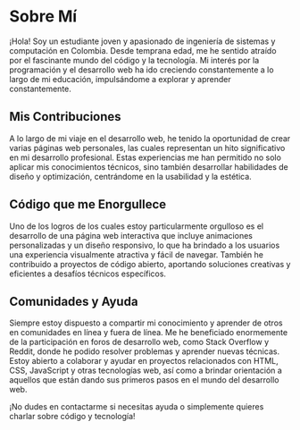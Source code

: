 # Sobre Mí

¡Hola! Soy un estudiante joven y apasionado de ingeniería de sistemas y computación en Colombia. Desde temprana edad, me he sentido atraído por el fascinante mundo del código y la tecnología. Mi interés por la programación y el desarrollo web ha ido creciendo constantemente a lo largo de mi educación, impulsándome a explorar y aprender constantemente.

## Mis Contribuciones

A lo largo de mi viaje en el desarrollo web, he tenido la oportunidad de crear varias páginas web personales, las cuales representan un hito significativo en mi desarrollo profesional. Estas experiencias me han permitido no solo aplicar mis conocimientos técnicos, sino también desarrollar habilidades de diseño y optimización, centrándome en la usabilidad y la estética.

## Código que me Enorgullece

Uno de los logros de los cuales estoy particularmente orgulloso es el desarrollo de una página web interactiva que incluye animaciones personalizadas y un diseño responsivo, lo que ha brindado a los usuarios una experiencia visualmente atractiva y fácil de navegar. También he contribuido a proyectos de código abierto, aportando soluciones creativas y eficientes a desafíos técnicos específicos.

## Comunidades y Ayuda

Siempre estoy dispuesto a compartir mi conocimiento y aprender de otros en comunidades en línea y fuera de línea. Me he beneficiado enormemente de la participación en foros de desarrollo web, como Stack Overflow y Reddit, donde he podido resolver problemas y aprender nuevas técnicas. Estoy abierto a colaborar y ayudar en proyectos relacionados con HTML, CSS, JavaScript y otras tecnologías web, así como a brindar orientación a aquellos que están dando sus primeros pasos en el mundo del desarrollo web.

¡No dudes en contactarme si necesitas ayuda o simplemente quieres charlar sobre código y tecnología!
